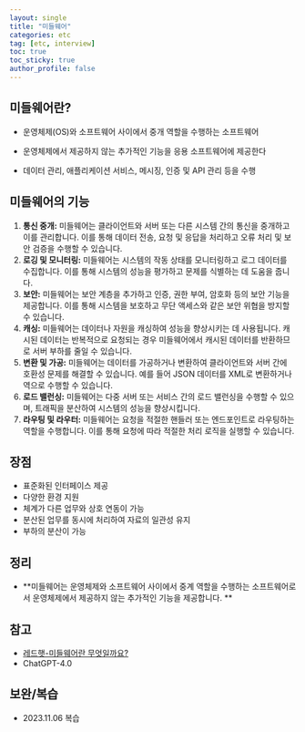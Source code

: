 ```yaml
---
layout: single
title: "미들웨어"
categories: etc
tag: [etc, interview]
toc: true
toc_sticky: true
author_profile: false
---
```

## 미들웨어란?

* 운영체제(OS)와 소프트웨어 사이에서 중개 역할을 수행하는 소프트웨어

* 운영체제에서 제공하지 않는 추가적인 기능을 응용 소프트웨어에 제공한다

* 데이터 관리, 애플리케이션 서비스, 메시징, 인증 및 API 관리 등을 수행



## 미들웨어의 기능

1. **통신 중개:** 미들웨어는 클라이언트와 서버 또는 다른 시스템 간의 통신을 중개하고 이를 관리합니다. 이를 통해 데이터 전송, 요청 및 응답을 처리하고 오류 처리 및 보안 검증을 수행할 수 있습니다.
2. **로깅 및 모니터링:** 미들웨어는 시스템의 작동 상태를 모니터링하고 로그 데이터를 수집합니다. 이를 통해 시스템의 성능을 평가하고 문제를 식별하는 데 도움을 줍니다.
3. **보안:** 미들웨어는 보안 계층을 추가하고 인증, 권한 부여, 암호화 등의 보안 기능을 제공합니다. 이를 통해 시스템을 보호하고 무단 액세스와 같은 보안 위협을 방지할 수 있습니다.
4. **캐싱:** 미들웨어는 데이터나 자원을 캐싱하여 성능을 향상시키는 데 사용됩니다. 캐시된 데이터는 반복적으로 요청되는 경우 미들웨어에서 캐시된 데이터를 반환하므로 서버 부하를 줄일 수 있습니다.
5. **변환 및 가공:** 미들웨어는 데이터를 가공하거나 변환하여 클라이언트와 서버 간에 호환성 문제를 해결할 수 있습니다. 예를 들어 JSON 데이터를 XML로 변환하거나 역으로 수행할 수 있습니다.
6. **로드 밸런싱:** 미들웨어는 다중 서버 또는 서비스 간의 로드 밸런싱을 수행할 수 있으며, 트래픽을 분산하여 시스템의 성능을 향상시킵니다.
7. **라우팅 및 라우터:** 미들웨어는 요청을 적절한 핸들러 또는 엔드포인트로 라우팅하는 역할을 수행합니다. 이를 통해 요청에 따라 적절한 처리 로직을 실행할 수 있습니다.



## 장점

- 표준화된 인터페이스 제공
- 다양한 환경 지원
- 체계가 다른 업무와 상호 연동이 가능
- 분산된 업무를 동시에 처리하여 자료의 일관성 유지
- 부하의 분산이 가능



## 정리

* **미들웨어는 운영체제와 소프트웨어 사이에서 중계 역할을 수행하는 소프트웨어로서 운영체제에서 제공하지 않는 추가적인 기능을 제공합니다. **



## 참고

* <a href="https://www.redhat.com/ko/topics/middleware/what-is-middleware" target="_blank">레드햇-미들웨어란 무엇일까요?</a>
* ChatGPT-4.0



## 보완/복습

* 2023.11.06 복습
